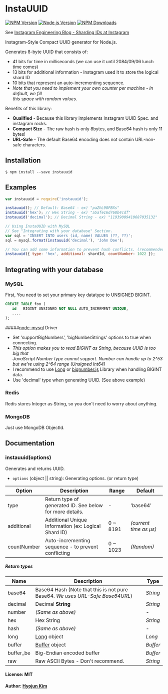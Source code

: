 # InstaUUID

[![NPM Version][npm-image]][npm-url]
[![Node.js Version][node-version-image]][node-version-url]
[![NPM Downloads][downloads-image]][downloads-url]

See [Instagram Engineering Blog - Sharding IDs at Instagram](http://instagram-engineering.tumblr.com/post/10853187575/sharding-ids-at-instagram)

Instagram-Style Compact UUID generator for Node.js.

Generates 8-byte UUID that consists of:
- 41 bits for time in milliseconds (we can use it until 2084/09/06 lunch time comes)
- 13 bits for additional information - Instagram used it to store the logical shard ID
- 10 bits that represent an auto-incrementing sequence.
 - *Note that you need to implement your own counter per machine - In default, we fill<br>this space with random values.*

Benefits of this library:
- **Qualified** - Because this library implements Instagram UUID Spec. and instagram rocks.
- **Compact Size** - The raw hash is only 8bytes, and Base64 hash is only 11 bytes!
- **URL-Safe** - The default Base64 encoding does not contain URL-non-safe characters.

## Installation
```
$ npm install --save instauuid
```


## Examples

```js
var instauuid = require('instauuid');

instauuid(); // Default: Base64 - ex) "paZhL98FBXs"
instauuid('hex'); // Hex String - ex) "a5afe16d768b4cdf"
instauuid('decimal'); // Decimal String - ex) "11939009410687035132"

// Using InstaUUID with MySQL
// See "Integrating with your database" Section.
var sql = 'INSERT INTO users (id, name) VALUES (??, ??)';
sql = mysql.format(instauuid('decimal'), 'John Doe');

// You can add some information to prevent hash conflicts. (recommended for big systems)
instauuid({ type: 'hex', additional: shardId, countNumber: 1022 });
```

## Integrating with your database

### MySQL

First, You need to set your primary key datatype to UNSIGNED BIGINT.
```sql
CREATE TABLE foo (
   id   BIGINT UNSIGNED NOT NULL AUTO_INCREMENT UNIQUE,
   ....
);
```

#####[node-mysql](https://github.com/felixge/node-mysql/) Driver
- Set 'supportBigNumbers', 'bigNumberStrings' options to true when connecting. 
 - *This option makes you to read BIGINT as String, because UUID is too big that<br>JavaScript Number type cannot support. Number can handle up to 2^53 but we're using 2^64 range (Unsigned Int64)*
- I recommend to use [Long](https://github.com/dcodeIO/Long.js) or [bignumber.js](https://github.com/MikeMcl/bignumber.js/) Library when handling BIGINT data.
- Use 'decimal' type when generating UUID. (See above example)

### Redis
Redis stores Integer as String, so you don't need to worry about anything.

### MongoDB
Just use MongoDB ObjectId.


## Documentation
### instauuid(options)
Generates and returns UUID.

* `options` (object || string): Generating options. (or return type)

Option      | Description                                                  | Range | Default
-------     | ------------------------------------------------------------ | ---- | ------
type        | Return type of generated ID. See below for more details. | - | 'base64'
additional  | Additional Unique Information (ex: Logical Shard ID) | 0 ~ 8191 | *(current time as μs)*
countNumber | Auto-incrementing sequence - to prevent conflicting  | 0 ~ 1023 | *(Random)*

##### Return types
Name     | Description            | Type     |
---------| ---                    | ---      |
base64   | Base64 Hash (Note that this is not pure Base64. *We uses URL-Safe Base64URL*) | *String* |
decimal  | Decimal **String**     | *String* |
number   | *(Same as above)*        | -        |
hex      | Hex String             | *String* |
hash     | *(Same as above)*        | -        |
long     | [Long](https://github.com/dcodeIO/Long.js) object | *Long* |
buffer   | [Buffer](http://nodejs.org/api/buffer.html) object | *Buffer*|
buffer_be| Big-Endian encoded buffer | *Buffer* |
raw      | Raw ASCII Bytes - Don't recommend. | *String* |

#### License: MIT
#### Author: [Hyojun Kim](http://github.com/retail3210)

[npm-image]: https://img.shields.io/npm/v/instauuid.svg?style=flat-square
[npm-url]: https://npmjs.org/package/instauuid
[node-version-image]: https://img.shields.io/badge/node.js-%3E%3D_0.6-brightgreen.svg?style=flat-square
[node-version-url]: http://nodejs.org/download/
[downloads-image]: http://img.shields.io/npm/dm/instauuid.svg?style=flat-square
[downloads-url]: https://npmjs.org/package/instauuid

